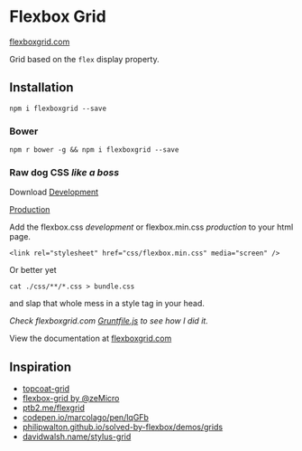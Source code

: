 Flexbox Grid
===========

[flexboxgrid.com](http://flexboxgrid.com)

Grid based on the `flex` display property.

Installation
------------

`npm i flexboxgrid --save`

### Bower
`npm r bower -g && npm i flexboxgrid --save`

### Raw dog CSS *like a boss*

Download
[Development](https://github.com/kristoferjoseph/flexboxgrid/tree/master/css/flexboxgrid.css)

[Production](https://github.com/kristoferjoseph/flexboxgrid/tree/master/css/flexboxgrid.min.css)

Add the flexbox.css *development* or flexbox.min.css *production* to your html
page.

```
<link rel="stylesheet" href="css/flexbox.min.css" media="screen" />
```
Or better yet

`cat ./css/**/*.css > bundle.css`

and slap that whole mess in a style tag in your head.

*Check flexboxgrid.com
[Gruntfile.js](https://github.com/kristoferjoseph.com/flexboxgrid/tree/master/Gruntfile.js) to see how I did it.*

View the documentation at [flexboxgrid.com](http://flexboxgrid.com)

Inspiration
-----------
- [topcoat-grid](https://github.com/topcoat/grid)
- [flexbox-grid by @zeMicro](https://github.com/zeMirco/flexbox-grid)
- [ptb2.me/flexgrid](http://ptb2.me/flexgrid/)
- [codepen.io/marcolago/pen/lqGFb](http://codepen.io/marcolago/pen/lqGFb)
- [philipwalton.github.io/solved-by-flexbox/demos/grids](http://philipwalton.github.io/solved-by-flexbox/demos/grids/)
- [davidwalsh.name/stylus-grid](http://davidwalsh.name/stylus-grid)
